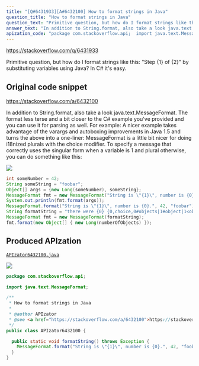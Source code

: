 ```yaml
---
title: "[Q#6431933][A#6432100] How to format strings in Java"
question_title: "How to format strings in Java"
question_text: "Primitive question, but how do I format strings like this: \"Step {1} of {2}\" by substituting variables using Java? In C# it's easy."
answer_text: "In addition to String.format, also take a look java.text.MessageFormat.  The format less terse and a bit closer to the C# example you've provided and you can use it for parsing as well. For example: A nicer example takes advantage of the varargs and autoboxing improvements in Java 1.5 and turns the above into a one-liner: MessageFormat is a little bit nicer for doing i18nized plurals with the choice modifier.  To specify a message that correctly uses the singular form when a variable is 1 and plural otherwise, you can do something like this:"
apization_code: "package com.stackoverflow.api;  import java.text.MessageFormat;  /**  * How to format strings in Java  *  * @author APIzator  * @see <a href=\"https://stackoverflow.com/a/6432100\">https://stackoverflow.com/a/6432100</a>  */ public class APIzator6432100 {    public static void formatString() throws Exception {     MessageFormat.format(\"String is \\\"{1}\\\", number is {0}.\", 42, \"foobar\");   } }"
---
```


https://stackoverflow.com/q/6431933

Primitive question, but how do I format strings like this:
&quot;Step {1} of {2}&quot;
by substituting variables using Java? In C# it&#x27;s easy.



## Original code snippet

https://stackoverflow.com/a/6432100

In addition to String.format, also take a look java.text.MessageFormat.  The format less terse and a bit closer to the C# example you&#x27;ve provided and you can use it for parsing as well.
For example:
A nicer example takes advantage of the varargs and autoboxing improvements in Java 1.5 and turns the above into a one-liner:
MessageFormat is a little bit nicer for doing i18nized plurals with the choice modifier.  To specify a message that correctly uses the singular form when a variable is 1 and plural otherwise, you can do something like this:

<div class="code-logo"><img src="/stackoverflow.png" /></div>

```java
int someNumber = 42;
String someString = "foobar";
Object[] args = {new Long(someNumber), someString};
MessageFormat fmt = new MessageFormat("String is \"{1}\", number is {0}.");
System.out.println(fmt.format(args));
MessageFormat.format("String is \"{1}\", number is {0}.", 42, "foobar");
String formatString = "there were {0} {0,choice,0#objects|1#object|1<objects}";
MessageFormat fmt = new MessageFormat(formatString);
fmt.format(new Object[] { new Long(numberOfObjects) });
```

## Produced APIzation

[`APIzator6432100.java`](https://github.com/pasqualesalza/apization-temp-data/raw/master/search/APIzator6432100.java)

<div class="code-logo"><img src="/apizator.png" /></div>

```java
package com.stackoverflow.api;

import java.text.MessageFormat;

/**
 * How to format strings in Java
 *
 * @author APIzator
 * @see <a href="https://stackoverflow.com/a/6432100">https://stackoverflow.com/a/6432100</a>
 */
public class APIzator6432100 {

  public static void formatString() throws Exception {
    MessageFormat.format("String is \"{1}\", number is {0}.", 42, "foobar");
  }
}

```